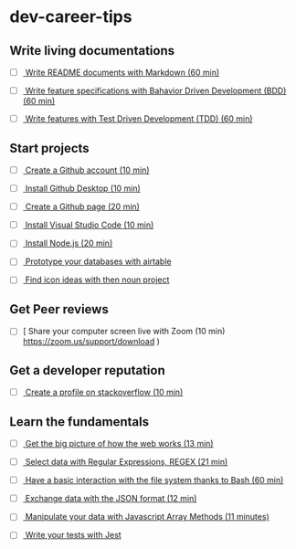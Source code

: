 # dev-career-tips


## Write living documentations

- [ ] [
  Write README documents with Markdown (60 min)
](
  https://github.com/adam-p/markdown-here/wiki/Markdown-Cheatsheet
)
- [ ] [
  Write feature specifications with Bahavior Driven Development (BDD) (60 min)
](
  https://en.wikipedia.org/wiki/Behavior-driven_development
)

- [ ] [
  Write features with Test Driven Development (TDD) (60 min)
](
  https://en.wikipedia.org/wiki/Test-driven_development
)



## Start projects

- [ ] [
  Create a Github account (10 min)
](
  https://github.com/
)

- [ ] [
  Install Github Desktop (10 min)
](
  https://desktop.github.com/
)

- [ ] [
  Create a Github page (20 min)
](
  https://pages.github.com/
)

- [ ] [
  Install Visual Studio Code (10 min)
](
  https://code.visualstudio.com/download
)

- [ ] [
  Install Node.js (20 min)
](
  https://nodejs.org/en/
)

- [ ] [
  Prototype your databases with airtable
](
  https://airtable.com/
)

- [ ] [
  Find icon ideas with then noun project
](
  https://thenounproject.com/
)

## Get Peer reviews

- [ ] [
  Share your computer screen live with Zoom (10 min)
  https://zoom.us/support/download
)

## Get a developer reputation

- [ ] [
  Create a profile on stackoverflow (10 min)
](
  https://stackoverflow.com/
)

## Learn the fundamentals

- [ ] [
  Get the big picture of how the web works (13 min)
](
  https://www.youtube.com/watch?v=hJHvdBlSxug
)

- [ ] [
  Select data with Regular Expressions, REGEX (21 min)
](
  https://www.youtube.com/watch?v=rhzKDrUiJVk
)

- [ ] [
  Have a basic interaction with the file system thanks to Bash (60 min)
](
  https://learnxinyminutes.com/docs/bash/
)

- [ ] [
  Exchange data with the JSON format (12 min)
](
  https://youtu.be/iiADhChRriM
)

- [ ] [
  Manipulate your data with Javascript Array Methods (11 minutes)
](
  https://youtu.be/R8rmfD9Y5-c
)

- [ ] [
  Write your tests with Jest
](
  https://jestjs.io/docs/en/getting-started
)

